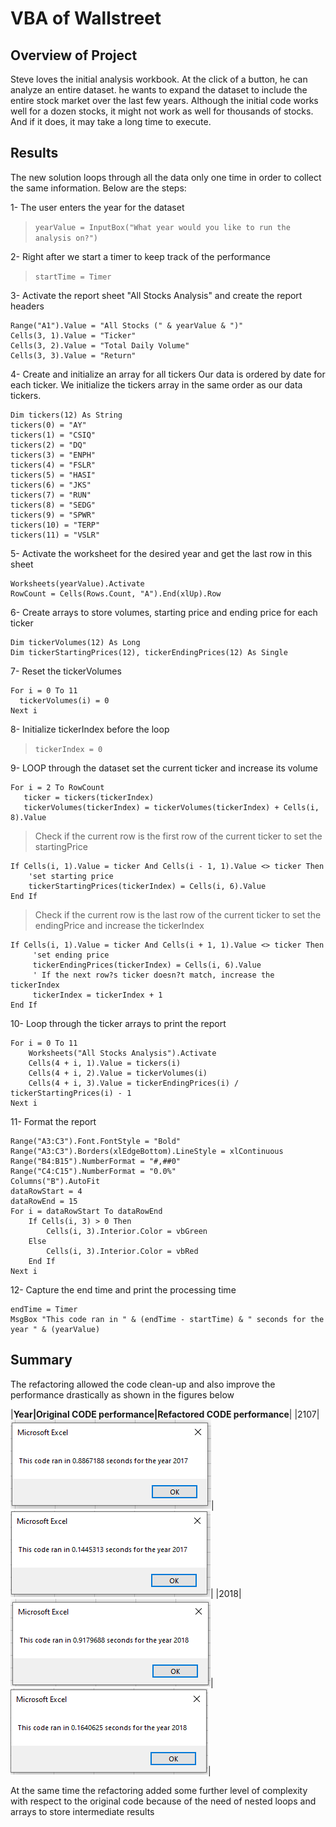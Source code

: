 # VBA of Wallstreet

## Overview of Project
Steve loves the initial analysis workbook. At the click of a button, he can analyze an entire dataset. he wants to expand the dataset to include the entire stock market over the last few years. Although the initial code works well for a dozen stocks, it might not work as well for thousands of stocks. And if it does, it may take a long time to execute.

## Results
The new solution loops through all the data only one time in order to collect the same information.
Below are the steps:

1- The user enters the year for the dataset
>```yearValue = InputBox("What year would you like to run the analysis on?")```

2- Right after we start a timer to keep track of the performance
>```startTime = Timer```

3- Activate the report sheet "All Stocks Analysis" and create the report headers
```
Range("A1").Value = "All Stocks (" & yearValue & ")"
Cells(3, 1).Value = "Ticker"
Cells(3, 2).Value = "Total Daily Volume"
Cells(3, 3).Value = "Return"
```

4- Create and initialize an array for all tickers
Our data is ordered by date for each ticker. 
We initialize the tickers array in the same order as our data tickers.

```
Dim tickers(12) As String
tickers(0) = "AY"
tickers(1) = "CSIQ"
tickers(2) = "DQ"
tickers(3) = "ENPH"
tickers(4) = "FSLR"
tickers(5) = "HASI"
tickers(6) = "JKS"
tickers(7) = "RUN"
tickers(8) = "SEDG"
tickers(9) = "SPWR"
tickers(10) = "TERP"
tickers(11) = "VSLR"
```

5- Activate the worksheet for the desired year and get the last row in this sheet
```
Worksheets(yearValue).Activate
RowCount = Cells(Rows.Count, "A").End(xlUp).Row
```

6- Create arrays to store volumes, starting price and ending price for each ticker
```
Dim tickerVolumes(12) As Long
Dim tickerStartingPrices(12), tickerEndingPrices(12) As Single
```

7- Reset the tickerVolumes
```
For i = 0 To 11
  tickerVolumes(i) = 0
Next i
```

8- Initialize tickerIndex before the loop
>```tickerIndex = 0```

9- LOOP through the dataset set the current ticker and increase its volume
 ```
For i = 2 To RowCount
    ticker = tickers(tickerIndex)
    tickerVolumes(tickerIndex) = tickerVolumes(tickerIndex) + Cells(i, 8).Value
```
> Check if the current row is the first row of the current ticker to set the startingPrice
```
If Cells(i, 1).Value = ticker And Cells(i - 1, 1).Value <> ticker Then
    'set starting price
    tickerStartingPrices(tickerIndex) = Cells(i, 6).Value
End If
```
> Check if the current row is the last row of the current ticker to set the endingPrice and increase the tickerIndex
```
If Cells(i, 1).Value = ticker And Cells(i + 1, 1).Value <> ticker Then
     'set ending price
     tickerEndingPrices(tickerIndex) = Cells(i, 6).Value
     ' If the next row?s ticker doesn?t match, increase the tickerIndex
     tickerIndex = tickerIndex + 1
End If
``` 

10- Loop through the ticker arrays to print the report
```
For i = 0 To 11
    Worksheets("All Stocks Analysis").Activate
    Cells(4 + i, 1).Value = tickers(i)
    Cells(4 + i, 2).Value = tickerVolumes(i)
    Cells(4 + i, 3).Value = tickerEndingPrices(i) / tickerStartingPrices(i) - 1
Next i
```

11- Format the report
```
Range("A3:C3").Font.FontStyle = "Bold"
Range("A3:C3").Borders(xlEdgeBottom).LineStyle = xlContinuous
Range("B4:B15").NumberFormat = "#,##0"
Range("C4:C15").NumberFormat = "0.0%"
Columns("B").AutoFit
dataRowStart = 4
dataRowEnd = 15
For i = dataRowStart To dataRowEnd
    If Cells(i, 3) > 0 Then
        Cells(i, 3).Interior.Color = vbGreen
    Else
        Cells(i, 3).Interior.Color = vbRed
    End If
Next i
```

12- Capture the end time and print the processing time
```
endTime = Timer
MsgBox "This code ran in " & (endTime - startTime) & " seconds for the year " & (yearValue)
```


## Summary
The refactoring allowed the code clean-up and also improve the performance drastically as shown in the figures below

|**Year|Original CODE performance|Refactored CODE performance**|
|2107|![processing time for 2017 before refactoring](Resources/2017_OldCode.png)|![processing time for 2017 after refactoring](Resources/VBA_Challenge_2017.png)|
|2018|![processing time for 2018 before refactoring](Resources/2018_OldCode.png)|![processing time for 2017 after refactoring](Resources/VBA_Challenge_2018.png)|

At the same time the refactoring added some further level of complexity with respect to the original code because of the need of nested loops and arrays to store intermediate results
